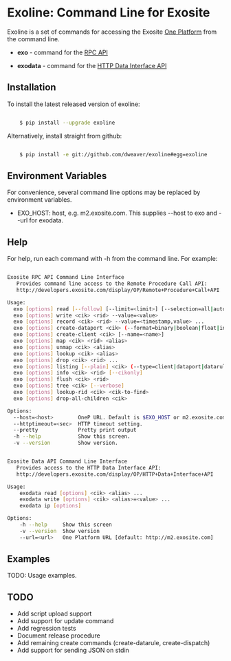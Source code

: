 Exoline: Command Line for Exosite
=================================

Exoline is a set of commands for accessing the Exosite [One Platform](http://exosite.com/products/onep) from the command line.

- **exo** - command for the [RPC API](http://developers.exosite.com/display/OP/Remote+Procedure+Call+API)

- **exodata** - command for the [HTTP Data Interface API](http://developers.exosite.com/display/OP/HTTP+Data+Interface+API)


Installation 
------------

To install the latest released version of exoline:

```bash

    $ pip install --upgrade exoline

```

Alternatively, install straight from github:

```bash

    $ pip install -e git://github.com/dweaver/exoline#egg=exoline

```


Environment Variables
---------------------

For convenience, several command line options may be replaced by environment variables.

* EXO\_HOST: host, e.g. m2.exosite.com. This supplies --host to exo and --url for exodata.


Help 
----

For help, run each command with -h from the command line. For example:

```bash

Exosite RPC API Command Line Interface
   Provides command line access to the Remote Procedure Call API:
   http://developers.exosite.com/display/OP/Remote+Procedure+Call+API

Usage:
  exo [options] read [--follow] [--limit=<limit>] [--selection=all|autowindow|givenwindow] <cik> <rid>
  exo [options] write <cik> <rid> --value=<value>
  exo [options] record <cik> <rid> --value=<timestamp,value> ...
  exo [options] create-dataport <cik> (--format=binary|boolean|float|integer|string) [--name=<name>]
  exo [options] create-client <cik> [--name=<name>]
  exo [options] map <cik> <rid> <alias>
  exo [options] unmap <cik> <alias>
  exo [options] lookup <cik> <alias>
  exo [options] drop <cik> <rid> ...
  exo [options] listing [--plain] <cik> (--type=client|dataport|datarule|dispatch) ...
  exo [options] info <cik> <rid> [--cikonly] 
  exo [options] flush <cik> <rid>
  exo [options] tree <cik> [--verbose]
  exo [options] lookup-rid <cik> <cik-to-find>
  exo [options] drop-all-children <cik>

Options:
  --host=<host>        OneP URL. Default is $EXO_HOST or m2.exosite.com.
  --httptimeout=<sec>  HTTP timeout setting.
  --pretty             Pretty print output
  -h --help            Show this screen.
  -v --version         Show version.

```

```bash

Exosite Data API Command Line Interface
   Provides access to the HTTP Data Interface API:
   http://developers.exosite.com/display/OP/HTTP+Data+Interface+API

Usage:
    exodata read [options] <cik> <alias> ... 
    exodata write [options] <cik> <alias>=<value> ...
    exodata ip [options]

Options:
    -h --help     Show this screen
    -v --version  Show version
    --url=<url>   One Platform URL [default: http://m2.exosite.com]

```

Examples
--------

TODO: Usage examples.


TODO
----

- Add script upload support 
- Add support for update command 
- Add regression tests
- Document release procedure
- Add remaining create commands (create-datarule, create-dispatch)
- Add support for sending JSON on stdin
